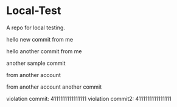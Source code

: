 # Local-Test
A repo for local testing.

hello
new commit from me

hello another commit from me

another sample commit

from another account

from another account another commit

violation commit: 4111111111111111
violation commit2: 4111111111111111
